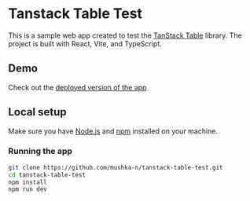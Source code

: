 # Tanstack Table Test

This is a sample web app created to test the [TanStack Table](https://tanstack.com/table/) library. The project is built with React, Vite, and TypeScript.

## Demo

Check out the [deployed version of the app](https://mushka-n.github.io/tanstack-table-test/)

## Local setup

Make sure you have [Node.js](https://nodejs.org/) and [npm](https://www.npmjs.com/) installed on your machine.

### Running the app

```bash
git clone https://github.com/mushka-n/tanstack-table-test.git
cd tanstack-table-test
npm install
npm run dev
```

